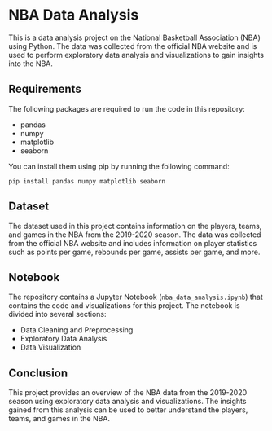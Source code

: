 # NBA Data Analysis

This is a data analysis project on the National Basketball Association (NBA) using Python. The data was collected from the official NBA website and is used to perform exploratory data analysis and visualizations to gain insights into the NBA.

## Requirements

The following packages are required to run the code in this repository:
- pandas
- numpy
- matplotlib
- seaborn

You can install them using pip by running the following command:

``` pip install pandas numpy matplotlib seaborn ```


## Dataset

The dataset used in this project contains information on the players, teams, and games in the NBA from the 2019-2020 season. The data was collected from the official NBA website and includes information on player statistics such as points per game, rebounds per game, assists per game, and more.

## Notebook

The repository contains a Jupyter Notebook (`nba_data_analysis.ipynb`) that contains the code and visualizations for this project. The notebook is divided into several sections:
- Data Cleaning and Preprocessing
- Exploratory Data Analysis
- Data Visualization

## Conclusion

This project provides an overview of the NBA data from the 2019-2020 season using exploratory data analysis and visualizations. The insights gained from this analysis can be used to better understand the players, teams, and games in the NBA.
